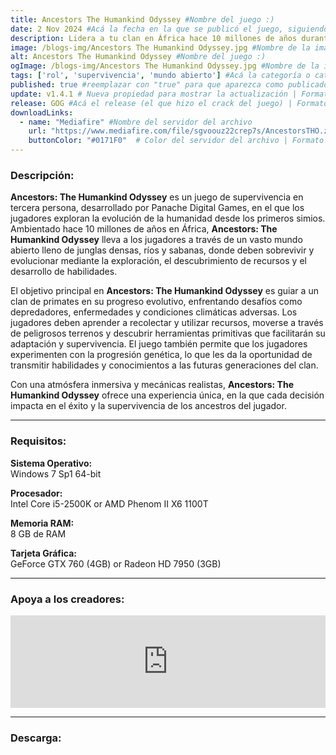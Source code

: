 ```yaml
---
title: Ancestors The Humankind Odyssey #Nombre del juego :)
date: 2 Nov 2024 #Acá la fecha en la que se publicó el juego, siguiendo este formato: Dia "30", Mes "Oct", Año "2024" = como debe quedar: 30 Oct 2024
description: Lidera a tu clan en África hace 10 millones de años durante los albores de la humanidad mientras exploras, expandes y evolucionas para sobrevivir en Ancestors The Humankind Odyssey. #Acá una mini descripción del juego
image: /blogs-img/Ancestors The Humankind Odyssey.jpg #Nombre de la imagen, por lo general es exactamente el mismo nombre que el juego excluyendo lo ":" (Dos puntos)
alt: Ancestors The Humankind Odyssey #Nombre del juego :)
ogImage: /blogs-img/Ancestors The Humankind Odyssey.jpg #Nombre de la imagen, por lo general es exactamente el mismo nombre que el juego excluyendo lo ":" (Dos puntos)
tags: ['rol', 'supervivencia', 'mundo abierto'] #Acá la categoría o categorías del juego, si es más de una se coloca en este formato: ['categoría1', 'categoría2']
published: true #reemplazar con "true" para que aparezca como publicado
update: v1.4.1 # Nueva propiedad para mostrar la actualización | Formato: v1.0.0
release: GOG #Acá el release (el que hizo el crack del juego) | Formato: Nicolhetti
downloadLinks:
  - name: "Mediafire" #Nombre del servidor del archivo
    url: "https://www.mediafire.com/file/sgvoouz22crep7s/AncestorsTHO.zip/file" #Link de descarga
    buttonColor: "#0171F0"  # Color del servidor del archivo | Formato hexadecimal | MediaFire: #0171F0 | Buzzheavier: #FF6600 |
---
```


<!--En VSCode seleccionando una palabra, por ejemplo: "Ancestors The Humankind Odyssey" y apretando Ctrl+F2 se seleccionan todas las palabras iguales-->

### Descripción:
**Ancestors: The Humankind Odyssey** es un juego de supervivencia en tercera persona, desarrollado por Panache Digital Games, en el que los jugadores exploran la evolución de la humanidad desde los primeros simios. Ambientado hace 10 millones de años en África, **Ancestors: The Humankind Odyssey** lleva a los jugadores a través de un vasto mundo abierto lleno de junglas densas, ríos y sabanas, donde deben sobrevivir y evolucionar mediante la exploración, el descubrimiento de recursos y el desarrollo de habilidades.

El objetivo principal en **Ancestors: The Humankind Odyssey** es guiar a un clan de primates en su progreso evolutivo, enfrentando desafíos como depredadores, enfermedades y condiciones climáticas adversas. Los jugadores deben aprender a recolectar y utilizar recursos, moverse a través de peligrosos terrenos y descubrir herramientas primitivas que facilitarán su adaptación y supervivencia. El juego también permite que los jugadores experimenten con la progresión genética, lo que les da la oportunidad de transmitir habilidades y conocimientos a las futuras generaciones del clan.

Con una atmósfera inmersiva y mecánicas realistas, **Ancestors: The Humankind Odyssey** ofrece una experiencia única, en la que cada decisión impacta en el éxito y la supervivencia de los ancestros del jugador.

<!--Prompt para Chat-GPT: Hazme una descripción para el juego "Ancestors The Humankind Odyssey" y cada que menciones "Ancestors The Humankind Odyssey" ponlo en negrita -->

---

### Requisitos:
**Sistema Operativo:**  
Windows 7 Sp1 64-bit

**Procesador:**  
Intel Core i5-2500K or AMD Phenom II X6 1100T

**Memoria RAM:**  
8 GB de RAM

**Tarjeta Gráfica:**  
GeForce GTX 760 (4GB) or Radeon HD 7950 (3GB)

<!--Si falta o sobra un requisito se quita o se agrega manteniendo el mismo formato-->

---

### Apoya a los creadores:
<iframe src="https://store.steampowered.com/widget/536270/" frameborder="0" style="background-color: transparent; width: 100% !important; aspect-ratio: 646 / 190;"></iframe>

<!--Reemplazar los numeros (AppID) del juego (en este caso 2668510) por el numero (AppID) correspondiente con el juego a publicar-->
<!--El AppID se encuentra en la URL del Juego en Steam-->

---

### Descarga:
